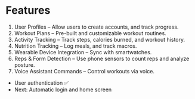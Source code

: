 # Features
1. User Profiles – Allow users to create accounts, and track progress.
2. Workout Plans – Pre-built and customizable workout routines.
3. Activity Tracking – Track steps, calories burned, and workout history.
4. Nutrition Tracking – Log meals, and track macros.
5. Wearable Device Integration – Sync with smartwatches.
6. Reps & Form Detection – Use phone sensors to count reps and analyze posture.
7. Voice Assistant Commands – Control workouts via voice.

- User authentication ✅
- Next: Automatic login and home screen
